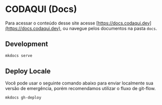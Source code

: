 # CODAQUI (Docs)

Para acessar o conteúdo desse site acesse [https://docs.codaqui.dev](https://docs.codaqui.dev), ou navegue pelos documentos na pasta `docs`.

## Development

```bash
mkdocs serve
```

## Deploy Locale

Você pode usar o seguinte comando abaixo para enviar localmente sua versão de emergência, porém recomendamos utilizar o fluxo de git-flow.

```
mkdocs gh-deploy
```